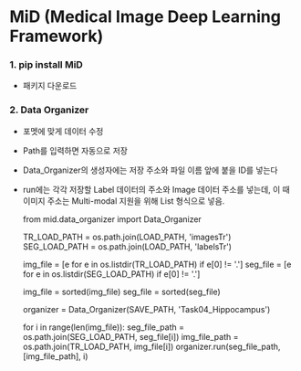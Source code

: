 # MiD (Medical Image Deep Learning Framework)


### 1. pip install MiD
- 패키지 다운로드


### 2. Data Organizer
- 포멧에 맞게 데이터 수정
- Path를 입력하면 자동으로 저장
- Data_Organizer의 생성자에는 저장 주소와 파일 이름 앞에 붙을 ID를 넣는다
- run에는 각각 저장할 Label 데이터의 주소와 Image 데이터 주소를 넣는데, 이 때 이미지 주소는 Multi-modal 지원을 위해 List 형식으로 넣음.

    from mid.data_organizer import Data_Organizer
    
    TR_LOAD_PATH = os.path.join(LOAD_PATH, 'imagesTr')
    SEG_LOAD_PATH = os.path.join(LOAD_PATH, 'labelsTr')


    img_file = [e for e in os.listdir(TR_LOAD_PATH) if e[0] != '.']
    seg_file = [e for e in os.listdir(SEG_LOAD_PATH) if e[0] != '.']

    
    img_file = sorted(img_file)
    seg_file = sorted(seg_file)

    
    organizer = Data_Organizer(SAVE_PATH, 'Task04_Hippocampus')



    for i in range(len(img_file)):
        seg_file_path = os.path.join(SEG_LOAD_PATH, seg_file[i])
        img_file_path = os.path.join(TR_LOAD_PATH, img_file[i])
        organizer.run(seg_file_path, [img_file_path], i)
